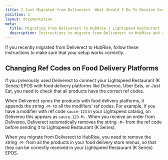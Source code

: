 ```yaml
---
title: I Just Migrated from Deliverect. What Should I Do To Receive Orders?
position: 2
layout: documentation
meta:
  title: Migrating From Deliverect To HubRise | Lightspeed Restaurant (K Series) | HubRise
  description: Instructions to migrate from Deliverect to HubRise and receive orders in Lightspeed Restaurant (K Series).
---
```


If you recently migrated from Deliverect to HubRise, follow these instructions to make sure that your setup works correctly.

## Changing Ref Codes on Food Delivery Platforms

If you previously used Deliverect to connect your Lightspeed Restaurant (K Series) EPOS with food delivery platforms like Deliveroo, Uber Eats, or Just Eat, you need to check that all products have the correct ref codes.

When Deliverect syncs the products with food delivery platforms, it appends the string `-M-` to all the modifiers' ref codes. For example, if you have a modifier with ref code `sauce-123` in your Lightspeed catalog, on Deliveroo this appears as `sauce-123-M-`. When you receive an order from Deliveroo, Deliverect automatically removes the string `-M-` from the ref code before sending it to Lightspeed Restaurant (K Series).

When you migrate from Deliverect to HubRise, you need to remove the string `-M-` from all the products in your food delivery store menus, so that they can be correctly received in your Lightspeed Restaurant (K Series) EPOS.
